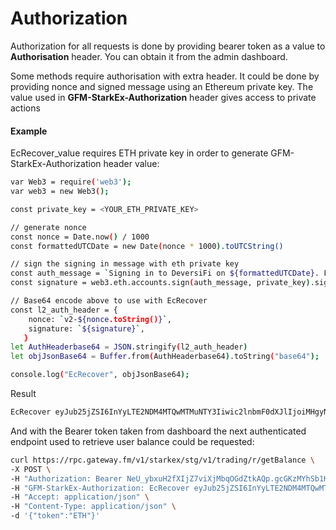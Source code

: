 # Authorization
Authorization for all requests is done by providing bearer token as a value to **Authorisation** header. You can obtain it from the admin dashboard.

Some methods require authorisation with extra header. It could be done by providing nonce and signed message using an Ethereum private key.
The value used in **GFM-StarkEx-Authorization** header gives access to private actions

#### **Example**


EcRecover_value requires ETH private key in order to generate GFM-StarkEx-Authorization header value:
```bash
var Web3 = require('web3');
var web3 = new Web3();

const private_key = <YOUR_ETH_PRIVATE_KEY>

// generate nonce
const nonce = Date.now() / 1000
const formattedUTCDate = new Date(nonce * 1000).toUTCString()

// sign the signing in message with eth private key
const auth_message = `Signing in to DeversiFi on ${formattedUTCDate}. For your safety, only sign this message on DeversiFi.`.toString(16)
const signature = web3.eth.accounts.sign(auth_message, private_key).signature;

// Base64 encode above to use with EcRecover 
const l2_auth_header = {
    nonce: `v2-${nonce.toString()}`,
    signature: `${signature}`,
   }
let AuthHeaderbase64 = JSON.stringify(l2_auth_header)
let objJsonBase64 = Buffer.from(AuthHeaderbase64).toString("base64");

console.log("EcRecover", objJsonBase64);
```

Result

```javascript
EcRecover eyJub25jZSI6InYyLTE2NDM4MTQwMTMuNTY3Iiwic2lnbmF0dXJlIjoiMHgyNjUxNzIzMGJlMTNjZmUzNTQ0NDdiZjMwOWEyMTZhYzQ1Y2E1ODNhOGMyNmU3NDcyNWNjY2MzNmFkZjI0OGYwMjE0MTAzZTI1MjM2MDY0ZDQxNWNhZWVlZTBhNjk2ODgzNWZiNTFhN2JiNTBhNTcyZmQxNTlmNDRiMDcwZGJkNDFjIn0=
```

And with the Bearer token taken from dashboard the next authenticated endpoint used to retrieve user balance could be requested:

```bash
curl https://rpc.gateway.fm/v1/starkex/stg/v1/trading/r/getBalance \
-X POST \
-H "Authorization: Bearer NeU_ybxuH2fXIjZ7viXjMbqOGdZtkAQp.gcGKzMYhSb1KtJoG" \
-H "GFM-StarkEx-Authorization: EcRecover eyJub25jZSI6InYyLTE2NDM4MTQwMTMuNTY3Iiwic2lnbmF0dXJlIjoiMHgyNjUxNzIzMGJlMTNjZmUzNTQ0NDdiZjMwOWEyMTZhYzQ1Y2E1ODNhOGMyNmU3NDcyNWNjY2MzNmFkZjI0OGYwMjE0MTAzZTI1MjM2MDY0ZDQxNWNhZWVlZTBhNjk2ODgzNWZiNTFhN2JiNTBhNTcyZmQxNTlmNDRiMDcwZGJkNDFjIn0=" \
-H "Accept: application/json" \
-H "Content-Type: application/json" \
-d '{"token":"ETH"}'
````
